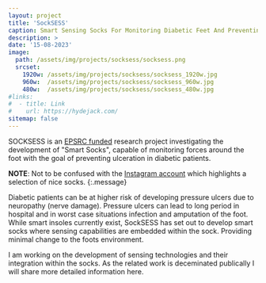 ```yaml
---
layout: project
title: 'SockSESS'
caption: Smart Sensing Socks For Monitoring Diabetic Feet And Preventing Ulceration.
description: >
date: '15-08-2023'
image: 
  path: /assets/img/projects/socksess/socksess.png
  srcset: 
    1920w: /assets/img/projects/socksess/socksess_1920w.jpg
    960w:  /assets/img/projects/socksess/socksess_960w.jpg
    480w:  /assets/img/projects/socksess/socksess_480w.jpg
#links:
#  - title: Link
#    url: https://hydejack.com/
sitemap: false
---
```


SOCKSESS is an [EPSRC funded](https://gow.epsrc.ukri.org/NGBOViewGrant.aspx?GrantRef=EP/X001059/1) research project investigating the development of "Smart Socks", capable of monitoring forces around the foot with the goal of preventing ulceration in diabetic patients. 

**NOTE**: Not to be confused with the [Instagram account](https://www.instagram.com/socksess/?hl=en) which highlights a selection of nice socks.
{:.message}

Diabetic patients can be at higher risk of developing pressure ulcers due to neuropathy (nerve damage). Pressure ulcers can lead to long period in hospital and in worst case situations infection and amputation of the foot. While smart insoles currently exist, SockSESS has set out to develop smart socks where sensing capabilities are embedded within the sock. Providing minimal change to the foots environment.

I am working on the development of sensing technologies and their integration within the socks. As the related work is deceminated publically I will share more detailed information here. 